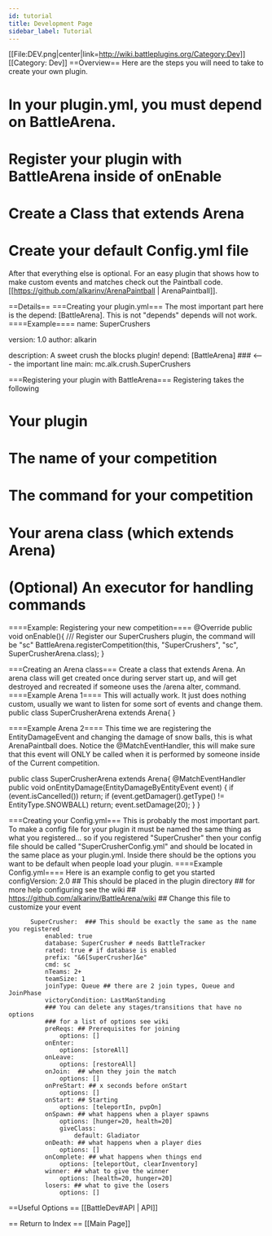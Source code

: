 ```yaml
---
id: tutorial
title: Development Page
sidebar_label: Tutorial
---
```


[[File:DEV.png|center|link=http://wiki.battleplugins.org/Category:Dev]]
[[Category: Dev]]
==Overview==
Here are the steps you will need to take to create your own plugin.
# In your plugin.yml, you must depend on BattleArena.
# Register your plugin with BattleArena inside of onEnable
# Create a Class that extends Arena
# Create your default Config.yml file
After that everything else is optional. For an easy plugin that shows how to make custom events and matches check out the Paintball code. [[https://github.com/alkarinv/ArenaPaintball | ArenaPaintball]].

==Details==
===Creating your plugin.yml===
The most important part here is the depend: [BattleArena]. This is not "depends" depends will not work.
====Example====
<syntaxhighlight lang="cpp">
name: SuperCrushers

version: 1.0
author: alkarin

description: A sweet crush the blocks plugin!
depend: [BattleArena]  ### <--- the important line
main: mc.alk.crush.SuperCrushers
</syntaxhighlight>

===Registering your plugin with BattleArena===
Registering takes the following
# Your plugin
# The name of your competition
# The command for your competition
# Your arena class (which extends Arena)
# (Optional) An executor for handling commands
====Example: Registering your new competition====
<syntaxhighlight lang="cpp">
@Override
	public void onEnable(){
		/// Register our SuperCrushers plugin, the command will be "sc"
		BattleArena.registerCompetition(this, "SuperCrushers", "sc", SuperCrusherArena.class);
	}
</syntaxhighlight>

===Creating an Arena class===
Create a class that extends Arena. An arena class will get created once during server start up, and will get destroyed and recreated if someone uses the /arena alter, command.
====Example Arena 1====
This will actually work. It just does nothing custom, usually we want to listen for some sort of events and change them.
<syntaxhighlight lang="cpp">
public class SuperCrusherArena extends Arena{
}
</syntaxhighlight>

====Example Arena 2====
This time we are registering the EntityDamageEvent and changing the damage of snow balls, this is what ArenaPaintball does. Notice the @MatchEventHandler, this will make sure that this event will ONLY be called when it is performed by someone inside of the Current competition.

<syntaxhighlight lang="cpp">public class SuperCrusherArena extends Arena{
	@MatchEventHandler
	public void onEntityDamage(EntityDamageByEntityEvent event) {
		if (event.isCancelled())
			return;
		if (event.getDamager().getType() != EntityType.SNOWBALL)
			return;
		event.setDamage(20);
	}
}
</syntaxhighlight>

===Creating your Config.yml===
This is probably the most important part. To make a config file for your plugin it must be named the same thing as what you registered... so if you registered "SuperCrusher" then your config file should be called "SuperCrusherConfig.yml" and should be located in the same place as your plugin.yml. Inside there should be the options you want to be default when people load your plugin.
====Example Config.yml====
Here is an example config to get you started
<syntaxhighlight lang="cpp">
          configVersion: 2.0
          ## This should be placed in the plugin directory
          ## for more help configuring see the wiki
          ## https://github.com/alkarinv/BattleArena/wiki
          ## Change this file to customize your event
          
          SuperCrusher:  ### This should be exactly the same as the name you registered
              enabled: true
              database: SuperCrusher # needs BattleTracker
              rated: true # if database is enabled
              prefix: "&6[SuperCrusher]&e"
              cmd: sc
              nTeams: 2+
              teamSize: 1
              joinType: Queue ## there are 2 join types, Queue and JoinPhase
              victoryCondition: LastManStanding
              ### You can delete any stages/transitions that have no options
              ### for a list of options see wiki
              preReqs: ## Prerequisites for joining
                  options: []
              onEnter:
                  options: [storeAll]
              onLeave:
                  options: [restoreAll]
              onJoin:  ## when they join the match
                  options: []
              onPreStart: ## x seconds before onStart
                  options: []
              onStart: ## Starting
                  options: [teleportIn, pvpOn]
              onSpawn: ## what happens when a player spawns
                  options: [hunger=20, health=20]
                  giveClass: 
                      default: Gladiator
              onDeath: ## what happens when a player dies
                  options: []
              onComplete: ## what happens when things end
                  options: [teleportOut, clearInventory]
              winner: ## what to give the winner
                  options: [health=20, hunger=20]
              losers: ## what to give the losers
                  options: []
</syntaxhighlight>

==Useful Options ==
[[BattleDev#API | API]]

== Return to Index ==
[[Main Page]]
